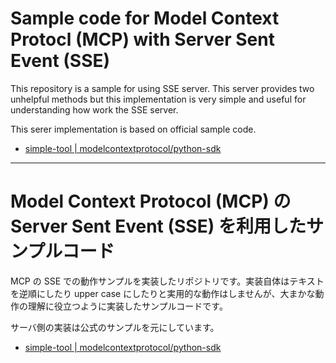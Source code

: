 # Sample code for Model Context Protocl (MCP) with Server Sent Event (SSE)

This repository is a sample for using SSE server. This server provides two unhelpful methods but this implementation is very simple and useful for understanding how work the SSE server.

This serer implementation is based on official sample code.

- [simple-tool | modelcontextprotocol/python-sdk](https://github.com/modelcontextprotocol/python-sdk/tree/aaf32b530738ff79ba607c2884374243350f521c/examples/servers/simple-tool)

--------------------------------

# Model Context Protocol (MCP) の Server Sent Event (SSE) を利用したサンプルコード

MCP の SSE での動作サンプルを実装したリポジトリです。実装自体はテキストを逆順にしたり upper case にしたりと実用的な動作はしませんが、大まかな動作の理解に役立つように実装したサンプルコードです。

サーバ側の実装は公式のサンプルを元にしています。

- [simple-tool | modelcontextprotocol/python-sdk](https://github.com/modelcontextprotocol/python-sdk/tree/aaf32b530738ff79ba607c2884374243350f521c/examples/servers/simple-tool)
